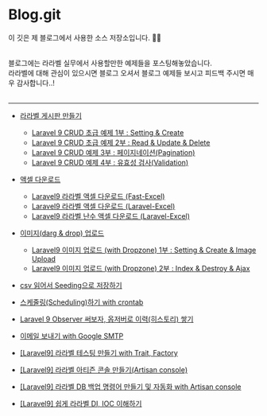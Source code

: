 # Blog.git
이 깃은 제 블로그에서 사용한 소스 저장소입니다. 🙂🙂 
<br/>

<br/>
블로그에는 라라벨 실무에서 사용할만한 예제들을 포스팅해놓았습니다. <br/>
라라벨에 대해 관심이 있으시면 블로그 오셔서 블로그 예제들 보시고 피드백 주시면 매우 감사합니다..! <br/>
<br/>
<hr/>

- [라라벨 게시판 만들기](https://seung.tistory.com/entry/Laravel-9-CRUD-%EC%B4%88%EA%B8%89-%EC%98%88%EC%A0%9C-1%EB%B6%80-Setting-Create)
  - [Laravel 9 CRUD 초급 예제 1부 : Setting & Create](https://seung.tistory.com/entry/Laravel-9-CRUD-%EC%B4%88%EA%B8%89-%EC%98%88%EC%A0%9C-1%EB%B6%80-Setting-Create?category=955330)
  - [Laravel 9 CRUD 초급 예제 2부 : Read & Update & Delete](https://seung.tistory.com/entry/Laravel-9-CRUD-%EC%B4%88%EA%B8%89-%EC%98%88%EC%A0%9C-2%EB%B6%80-Read-Update-Delete?category=955330)
  - [Laravel 9 CRUD 예제 3부 : 페이지네이션(Pagination)](https://seung.tistory.com/entry/Laravel-9-CRUD-%EC%98%88%EC%A0%9C-3%EB%B6%80-Pagination?category=955330)
  - [Laravel 9 CRUD 예제 4부 : 유효성 검사(Validation)](https://seung.tistory.com/entry/Laravel-9-CRUD-%EC%98%88%EC%A0%9C-4%EB%B6%80-%EC%9C%A0%ED%9A%A8%EC%84%B1-%EA%B2%80%EC%82%ACValidation)

- [액셀 다운로드](https://seung.tistory.com/tag/laravel%20excel)
  - [Laravel9 라라벨 액셀 다운로드 (Fast-Excel)](https://seung.tistory.com/entry/Laravel9-Excel-fast-excel)
  - [Laravel9 라라벨 액셀 다운로드 (Laravel-Excel)](https://seung.tistory.com/entry/Laravel9-%EB%9D%BC%EB%9D%BC%EB%B2%A8-%EC%95%A1%EC%85%80-%EB%8B%A4%EC%9A%B4%EB%A1%9C%EB%93%9C-Laravel-Excel)
  - [Laravel9 라라벨 난수 액셀 다운로드 (Laravel-Excel)](https://seung.tistory.com/entry/Laravel9-%EB%9D%BC%EB%9D%BC%EB%B2%A8-%EB%82%9C%EC%88%98-%EC%95%A1%EC%85%80-%EB%8B%A4%EC%9A%B4%EB%A1%9C%EB%93%9C-Laravel-Excel)

- [이미지(darg & drop) 업로드](https://seung.tistory.com/entry/Laravel9-%EC%9D%B4%EB%AF%B8%EC%A7%80-%EC%97%85%EB%A1%9C%EB%93%9C-with-Dropzone-1%EB%B6%80-Setting-Create-Image-Upload)
  - [Laravel9 이미지 업로드 (with Dropzone) 1부 : Setting & Create & Image Upload](https://seung.tistory.com/entry/Laravel9-%EC%9D%B4%EB%AF%B8%EC%A7%80-%EC%97%85%EB%A1%9C%EB%93%9C-with-Dropzone-1%EB%B6%80-Setting-Create-Image-Upload)
  - [Laravel9 이미지 업로드 (with Dropzone) 2부 : Index & Destroy & Ajax](https://seung.tistory.com/entry/Laravel9-%EC%9D%B4%EB%AF%B8%EC%A7%80-%EC%97%85%EB%A1%9C%EB%93%9C-with-Dropzone-2%EB%B6%80-Index-Destroy-Ajax?category=955330)

- [csv 읽어서 Seeding으로 저장하기](https://seung.tistory.com/entry/Laravel9-%EB%9D%BC%EB%9D%BC%EB%B2%A8-csv-%EC%9D%BD%EC%96%B4%EC%84%9C-%EC%A0%80%EC%9E%A5%ED%95%98%EA%B8%B0csv-seeding)
- [스케줄링(Scheduling)하기 with crontab](https://seung.tistory.com/entry/Laravel-%EB%9D%BC%EB%9D%BC%EB%B2%A8-%EC%8A%A4%EC%BC%80%EC%A4%84%EB%A7%81Scheduling%ED%95%98%EA%B8%B0-with-crontab)
- [Laravel 9 Observer 써보자, 옵저버로 이력(히스토리) 쌓기](https://seung.tistory.com/entry/Laravel-9-Observer-%EC%8D%A8%EB%B3%B4%EC%9E%90-%EC%98%B5%EC%A0%80%EB%B2%84%EB%A1%9C-%EC%9D%B4%EB%A0%A5-%ED%9E%88%EC%8A%A4%ED%86%A0%EB%A6%AC-%EC%8C%93%EA%B8%B0)
- [이메일 보내기 with Google SMTP](https://seung.tistory.com/entry/Laravel9-%EC%9D%B4%EB%A9%94%EC%9D%BC-%EB%B3%B4%EB%82%B4%EA%B8%B0-with-Google-SMTP-Markdown)
- [[Laravel9] 라라벨 테스팅 만들기 with Trait, Factory](https://seung.tistory.com/entry/Laravel9-%EB%9D%BC%EB%9D%BC%EB%B2%A8-%ED%85%8C%EC%8A%A4%ED%8C%85-%EB%A7%8C%EB%93%A4%EA%B8%B0-with-Trait-Factory)
- [[Laravel9] 라라벨 아티즌 콘솔 만들기(Artisan console)](https://seung.tistory.com/entry/Laravel9-%EB%9D%BC%EB%9D%BC%EB%B2%A8-%EC%95%84%ED%8B%B0%EC%A6%8C-%EC%BD%98%EC%86%94-%EB%A7%8C%EB%93%A4%EA%B8%B0Artisan-console)
- [[Laravel9] 라라벨 DB 백업 명령어 만들기 및 자동화 with Artisan console](https://seung.tistory.com/entry/Laravel9-%EB%9D%BC%EB%9D%BC%EB%B2%A8-DB-%EB%B0%B1%EC%97%85-%EB%AA%85%EB%A0%B9%EC%96%B4-%EB%A7%8C%EB%93%A4%EA%B8%B0-%EB%B0%8F-%EC%9E%90%EB%8F%99%ED%99%94-with-Artisan-console?category=955330)
- [[Laravel9] 쉽게 라라벨 DI, IOC 이해하기](https://seung.tistory.com/entry/Laravel9-%EC%89%BD%EA%B2%8C-%EB%9D%BC%EB%9D%BC%EB%B2%A8-DI-IOC-%EC%9D%B4%ED%95%B4%ED%95%98%EA%B8%B0)
